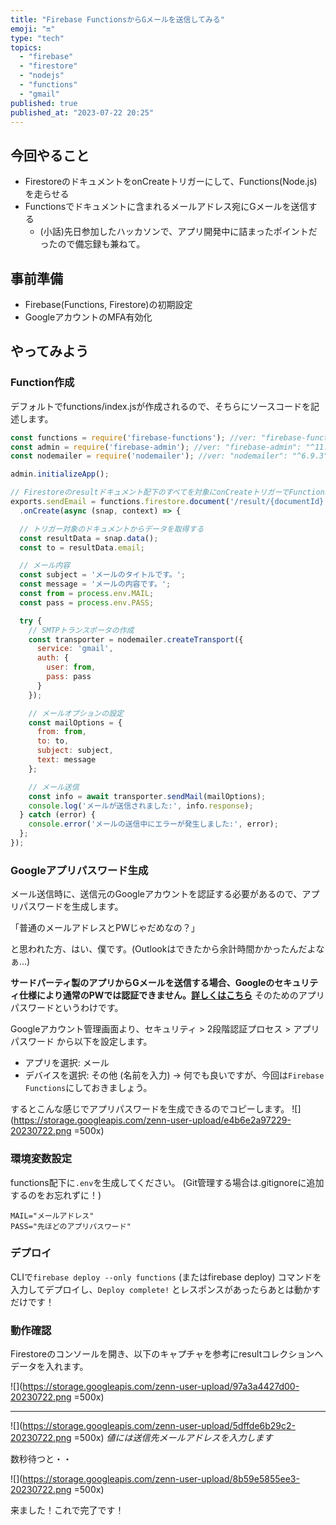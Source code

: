 ```yaml
---
title: "Firebase FunctionsからGメールを送信してみる"
emoji: "🔛"
type: "tech"
topics:
  - "firebase"
  - "firestore"
  - "nodejs"
  - "functions"
  - "gmail"
published: true
published_at: "2023-07-22 20:25"
---
```


## 今回やること

- FirestoreのドキュメントをonCreateトリガーにして、Functions(Node.js)を走らせる
- Functionsでドキュメントに含まれるメールアドレス宛にGメールを送信する
  - (小話)先日参加したハッカソンで、アプリ開発中に詰まったポイントだったので備忘録も兼ねて。

## 事前準備

- Firebase(Functions, Firestore)の初期設定
- GoogleアカウントのMFA有効化

## やってみよう

### Function作成

デフォルトでfunctions/index.jsが作成されるので、そちらにソースコードを記述します。

```js:index.js
const functions = require('firebase-functions'); //ver: "firebase-functions": "^4.3.1"
const admin = require('firebase-admin'); //ver: "firebase-admin": "^11.8.0"
const nodemailer = require('nodemailer'); //ver: "nodemailer": "^6.9.3"

admin.initializeApp();

// Firestoreのresultドキュメント配下のすべてを対象にonCreateトリガーでFunctionsを動かす
exports.sendEmail = functions.firestore.document('/result/{documentId}')
  .onCreate(async (snap, context) => {

  // トリガー対象のドキュメントからデータを取得する
  const resultData = snap.data();
  const to = resultData.email;

  // メール内容
  const subject = 'メールのタイトルです。';
  const message = 'メールの内容です。';
  const from = process.env.MAIL;
  const pass = process.env.PASS;

  try {
    // SMTPトランスポータの作成
    const transporter = nodemailer.createTransport({
      service: 'gmail',
      auth: {
        user: from,
        pass: pass
      }
    });

    // メールオプションの設定
    const mailOptions = {
      from: from,
      to: to,
      subject: subject,
      text: message
    };

    // メール送信
    const info = await transporter.sendMail(mailOptions);
    console.log('メールが送信されました:', info.response);
  } catch (error) {
    console.error('メールの送信中にエラーが発生しました:', error);
  };
});
```

### Googleアプリパスワード生成

メール送信時に、送信元のGoogleアカウントを認証する必要があるので、アプリパスワードを生成します。

「普通のメールアドレスとPWじゃだめなの？」

と思われた方、はい、僕です。(Outlookはできたから余計時間かかったんだよなぁ...)

**サードパーティ製のアプリからGメールを送信する場合、Googleのセキュリティ仕様により通常のPWでは認証できません。[詳しくはこちら](https://support.google.com/accounts/answer/6010255?hl=en#zippy=%2Cupdate-your-app-or-operating-system)**
そのためのアプリパスワードというわけです。

Googleアカウント管理画面より、セキュリティ > 2段階認証プロセス > アプリ パスワード から以下を設定します。

- アプリを選択: メール
- デバイスを選択: その他 (名前を入力) → 何でも良いですが、今回は`Firebase Functions`にしておきましょう。

するとこんな感じでアプリパスワードを生成できるのでコピーします。
![](<https://storage.googleapis.com/zenn-user-upload/e4b6e2a97229-20230722.png> =500x)

### 環境変数設定

functions配下に`.env`を生成してください。
(Git管理する場合は.gitignoreに追加するのをお忘れずに！)

```sys:.env
MAIL="メールアドレス"
PASS="先ほどのアプリパスワード"
```

### デプロイ

CLIで`firebase deploy --only functions` (またはfirebase deploy) コマンドを入力してデプロイし、`Deploy complete!` とレスポンスがあったらあとは動かすだけです！

### 動作確認

Firestoreのコンソールを開き、以下のキャプチャを参考にresultコレクションへデータを入れます。

![](<https://storage.googleapis.com/zenn-user-upload/97a3a4427d00-20230722.png> =500x)

---

![](<https://storage.googleapis.com/zenn-user-upload/5dffde6b29c2-20230722.png> =500x)
*値には送信先メールアドレスを入力します*

数秒待つと・・

![](<https://storage.googleapis.com/zenn-user-upload/8b59e5855ee3-20230722.png> =500x)

来ました！これで完了です！
